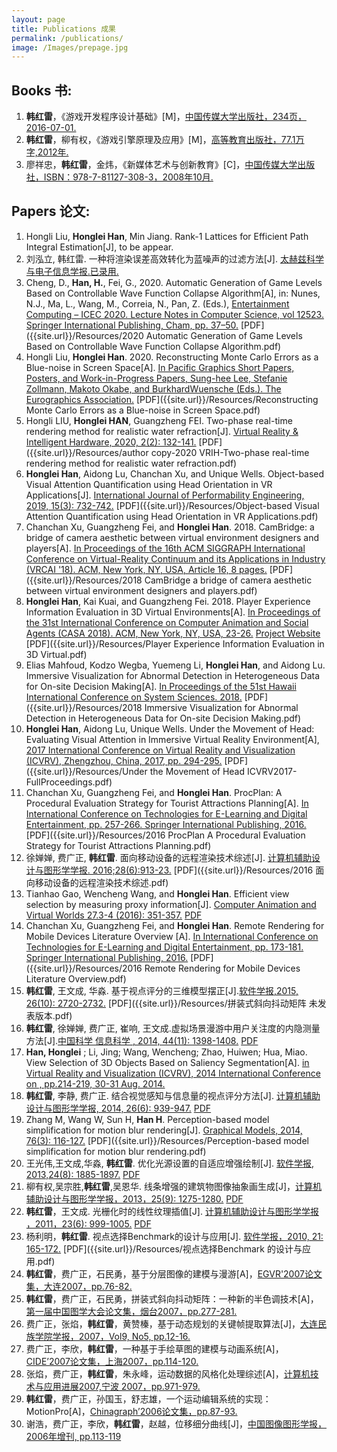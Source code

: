 ```yaml
---
layout: page
title: Publications 成果
permalink: /publications/
image: /Images/prepage.jpg
---
```

## Books 书:

1.	**韩红雷**，《游戏开发程序设计基础》[M]，[中国传媒大学出版社，234页，2016-07-01.](http://www.cuc.edu.cn/cgzt/5564.html)
2.	**韩红雷**，柳有权，《游戏引擎原理及应用》[M]，[高等教育出版社，77.1万字,2012年.](http://www.hep.com.cn/book/details?uuid=5277e92a-1414-1000-a0f5-3fafc67de19c)
3.	廖祥忠，**韩红雷**，金炜，《新媒体艺术与创新教育》[C]，[中国传媒大学出版社，ISBN：978-7-81127-308-3，2008年10月.](https://baike.baidu.com/item/%E6%96%B0%E5%AA%92%E4%BD%93%E8%89%BA%E6%9C%AF%E4%B8%8E%E5%88%9B%E6%96%B0%E6%95%99%E8%82%B2/6231088)

## Papers 论文:
1. Hongli Liu, **Honglei Han**, Min Jiang. Rank-1 Lattices for Efficient Path Integral Estimation[J], to be appear. 
1. 刘泓立, 韩红雷. 一种将渲染误差高效转化为蓝噪声的过滤方法[J]. [太赫兹科学与电子信息学报.已录用.](http://www.iaeej.com/xxydzgc/ch/reader/view_abstract.aspx?flag=2&file_no=202009100000003&journal_id=xxydzgc)
1. Cheng, D., **Han, H.**, Fei, G., 2020. Automatic Generation of Game Levels Based on Controllable Wave Function Collapse Algorithm[A], in: Nunes, N.J., Ma, L., Wang, M., Correia, N., Pan, Z. (Eds.), [Entertainment Computing – ICEC 2020. Lecture Notes in Computer Science, vol 12523. Springer International Publishing, Cham, pp. 37–50.](https://doi.org/10.1007/978-3-030-65736-9_3)	[PDF]({{site.url}}/Resources/2020 Automatic Generation of Game Levels Based on Controllable Wave Function Collapse Algorithm.pdf)
1. Hongli Liu, **Honglei Han**. 2020. Reconstructing Monte Carlo Errors as a Blue-noise in Screen Space[A]. [In Pacific Graphics Short Papers, Posters, and Work-in-Progress Papers, Sung-hee Lee, Stefanie Zollmann, Makoto Okabe, and BurkhardWuensche (Eds.). The Eurographics Association.](https://doi.org/10.2312/pg.20201230)	[PDF]({{site.url}}/Resources/Reconstructing Monte Carlo Errors as a Blue-noise in Screen Space.pdf)
1. Hongli LIU, **Honglei HAN**, Guangzheng FEI. Two-phase real-time rendering method for realistic water refraction[J]. [Virtual Reality & Intelligent Hardware, 2020, 2(2): 132-141.](https://doi.org/10.1016/j.vrih.2019.12.005)	[PDF]({{site.url}}/Resources/author copy-2020 VRIH-Two-phase real-time rendering method for realistic water refraction.pdf)
1.	**Honglei Han**, Aidong Lu, Chanchan Xu, and Unique Wells. Object-based Visual Attention Quantification using Head Orientation in VR Applications[J]. [International Journal of Performability Engineering, 2019, 15(3): 732-742.](http://doi.org/10.23940/ijpe.19.03.p2.732742)	[PDF]({{site.url}}/Resources/Object-based Visual Attention Quantification using Head Orientation in VR Applications.pdf)
2.	Chanchan Xu, Guangzheng Fei, and **Honglei Han**. 2018. CamBridge: a bridge of camera aesthetic between virtual environment designers and players[A]. [In Proceedings of the 16th ACM SIGGRAPH International Conference on Virtual-Reality Continuum and its Applications in Industry (VRCAI '18). ACM, New York, NY, USA, Article 16, 8 pages.](https://doi.org/10.1145/3284398.3284423)	[PDF]({{site.url}}/Resources/2018 CamBridge a bridge of camera aesthetic between virtual environment designers and players.pdf)
1. **Honglei Han**, Kai Kuai, and Guangzheng Fei. 2018. Player Experience Information Evaluation in 3D Virtual Environments[A]. [In Proceedings of the 31st International Conference on Computer Animation and Social Agents (CASA 2018). ACM, New York, NY, USA, 23-26.](https://doi.org/10.1145/3205326.3205349)  [Project Website](https://github.com/hanhonglei/ExperienceEntropy)	[PDF]({{site.url}}/Resources/Player Experience Information Evaluation in 3D Virtual.pdf)
1. Elias Mahfoud, Kodzo Wegba, Yuemeng Li, **Honglei Han**, and Aidong Lu. Immersive Visualization for Abnormal Detection in Heterogeneous Data for On-site Decision Making[A]. [In Proceedings of the 51st Hawaii International Conference on System Sciences. 2018.](https://scholarspace.manoa.hawaii.edu/handle/10125/50047)	[PDF]({{site.url}}/Resources/2018 Immersive Visualization for Abnormal Detection in Heterogeneous Data for On-site Decision Making.pdf)
1. **Honglei Han**, Aidong Lu, Unique Wells. Under the Movement of Head: Evaluating Visual Attention in Immersive Virtual Reality Environment[A], [2017 International Conference on Virtual Reality and Visualization (ICVRV), Zhengzhou, China, 2017, pp. 294-295.](https://github.com/hanhonglei/VRViewGuide)	[PDF]({{site.url}}/Resources/Under the Movement of Head ICVRV2017-FullProceedings.pdf)
1.	Chanchan Xu, Guangzheng Fei, and **Honglei Han**. ProcPlan: A Procedural Evaluation Strategy for Tourist Attractions Planning[A]. [In International Conference on Technologies for E-Learning and Digital Entertainment, pp. 257-266. Springer International Publishing, 2016.](http://link.springer.com/chapter/10.1007/978-3-319-40259-8_23)	[PDF]({{site.url}}/Resources/2016 ProcPlan A Procedural Evaluation Strategy for Tourist Attractions Planning.pdf)
1. 徐婵婵, 费广正, **韩红雷**. 面向移动设备的远程渲染技术综述[J]. [计算机辅助设计与图形学学报. 2016;28(6):913-23.](https://doi.org/10.1007/978-3-319-40259-8_23)	[PDF]({{site.url}}/Resources/2016 面向移动设备的远程渲染技术综述.pdf)
1.	Tianhao Gao, Wencheng Wang, and **Honglei Han**. Efficient view selection by measuring proxy information[J]. [Computer Animation and Virtual Worlds 27.3-4 (2016): 351-357.](https://doi.org/10.1002/cav.1698)	[PDF]({{site.url}}/Resources/Gao_et_al-2016-Computer_Animation_and_Virtual_Worlds.pdf)
3.	Chanchan Xu, Guangzheng Fei, and **Honglei Han**. Remote Rendering for Mobile Devices Literature Overview [A]. [In International Conference on Technologies for E-Learning and Digital Entertainment, pp. 173-181. Springer International Publishing, 2016.](https://doi.org/10.1007/978-3-319-40259-8_15)	[PDF]({{site.url}}/Resources/2016 Remote Rendering for Mobile Devices Literature Overview.pdf)
2.	**韩红雷**, 王文成, 华淼. 基于视点评分的三维模型摆正[J].[软件学报,2015, 26(10): 2720-2732.](http://doi.org/10.13328/j.cnki.jos.004742)	[PDF]({{site.url}}/Resources/拼装式斜向抖动矩阵 未发表版本.pdf)
3.	**韩红雷**, 徐婵婵, 费广正, 崔响, 王文成.虚拟场景漫游中用户关注度的内隐测量方法[J].[中国科学 信息科学 , 2014, 44(11): 1398-1408.](https://doi.org/10.1360/N112014-00200)	[PDF]({{site.url}}/Resources/虚拟漫游场景中物体关注度内隐测量方法.pdf)
4.	**Han, Honglei** ; Li, Jing; Wang, Wencheng; Zhao, Huiwen; Hua, Miao. View Selection of 3D Objects Based on Saliency Segmentation[A]. [in Virtual Reality and Visualization (ICVRV), 2014 International Conference on , pp.214-219, 30-31 Aug. 2014.]({{site.url}}/Resources/2014HanICVRV.pdf)
6.	**韩红雷**, 李静, 费广正. 结合视觉感知与信息量的视点评分方法[J]. [计算机辅助设计与图形学学报, 2014, 26(6): 939-947.](http://www.jcad.cn/jcadcms/document/attach_manager!download.action?id=4028e4e44bc55348014c2be463d80535)	[PDF]({{site.url}}/Resources/结合视觉感知与信息量的视点评分方法.pdf)
7.	Zhang M, Wang W, Sun H, **Han H**. Perception-based model simplification for motion blur rendering[J]. [Graphical Models, 2014, 76(3): 116-127.](https://doi.org/10.1016/j.gmod.2013.10.003)	[PDF]({{site.url}}/Resources/Perception-based model simplification for motion blur rendering.pdf)
8.	王光伟,王文成,华淼, **韩红雷**. 优化光源设置的自适应增强绘制[J]. [软件学报, 2013,24(8): 1885-1897.](http://www.jos.org.cn/ch/reader/create_pdf.aspx?file_no=4348&journal_id=jos)	[PDF]({{site.url}}/Resources/优化光源设置的自适应增强绘制.pdf)
9.	柳有权,吴宗胜,**韩红雷**,吴恩华. 线条增强的建筑物图像抽象画生成[J]，[计算机辅助设计与图形学学报，2013，25(9): 1275-1280.](http://www.jcad.cn/jcadcms/document/attach_manager!download.action?id=4028e4e44bc55348014c2be463d80944)	[PDF]({{site.url}}/Resources/线条增强的建筑物图像抽象画生成.pdf)
11.	**韩红雷**，王文成. 光栅化时的线性纹理插值[J]. [计算机辅助设计与图形学学报 ，2011，23(6): 999-1005.](http://www.jcad.cn/jcadcms/document/attach_manager!download.action?id=4028e4e44bc55348014c2be463d81403)	[PDF]({{site.url}}/Resources/光栅化时的线性纹理插值.pdf)
12.	杨利明，**韩红雷**. 视点选择Benchmark的设计与应用[J]. [软件学报，2010, 21: 165-172.](http://www.jos.org.cn/ch/reader/create_pdf.aspx?file_no=10018&journal_id=jos)	[PDF]({{site.url}}/Resources/视点选择Benchmark 的设计与应用.pdf)
15.	**韩红雷**，费广正，石民勇，基于分层图像的建模与漫游[A]，[EGVR'2007论文集，大连2007，pp.76-82.]({{site.url}}/Resources/2007LayerImage.pdf)
16.	**韩红雷**，费广正，石民勇，拼装式斜向抖动矩阵：一种新的半色调技术[A]，[第一届中国图学大会论文集，烟台2007，pp.277-281.]({{site.url}}/Resources/2007Dithering.pdf)
17.	费广正，张焰，**韩红雷**，黄赞榛，基于动态规划的关键帧提取算法[J]，[大连民族学院学报，2007，Vol9, No5, pp.12-16.]({{site.url}}/Resources/2007KeyFrames.pdf)
18.	费广正，李欣，**韩红雷**，一种基于手绘草图的建模与动画系统[A]，[CIDE’2007论文集，上海2007，pp.114-120.]({{site.url}}/Resources/2007Sketch.pdf)
19.	张焰，费广正，**韩红雷**，朱永峰，运动数据的风格化处理综述[A]，[计算机技术与应用进展2007,宁波 2007，pp.971-979.]({{site.url}}/Resources/2007MotionStyle.pdf)
20.	**韩红雷**，费广正，孙国玉，舒志雄，一个运动编辑系统的实现：MotionPro[A]，[Chinagraph’2006论文集，pp.87-93.]({{site.url}}//Resources/2006MotionProHanHonglei.pdf)
21.	谢浩，费广正，李欣，**韩红雷**，赵越，位移细分曲线[J]，[中国图像图形学报，2006年增刊, pp.113-119]({{site.url}}/Resources/2006DisplacedSubdivisionCurve.pdf)

<script>
  (function(i,s,o,g,r,a,m){i['GoogleAnalyticsObject']=r;i[r]=i[r]||function(){
  (i[r].q=i[r].q||[]).push(arguments)},i[r].l=1*new Date();a=s.createElement(o),
  m=s.getElementsByTagName(o)[0];a.async=1;a.src=g;m.parentNode.insertBefore(a,m)
  })(window,document,'script','https://www.google-analytics.com/analytics.js','ga');

  ga('create', 'UA-85986843-1', 'auto');
  ga('send', 'pageview');

</script>


